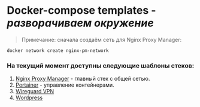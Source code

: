 # Docker-compose templates - *разворачиваем окружение*

> Примечание: сначала создаём сеть для Nginx Proxy Manager:

 ``docker network create nginx-pm-network``

### На текущий момент доступны следующие шаблоны стеков:
1) [Nginx Proxy Manager](https://github.com/twent/docker-compose-templates/tree/main/nginx-pm/) - главный стек с общей сетью.
2) [Portainer](https://github.com/twent/docker-compose-templates/tree/main/portainer) - управление контейнерами.
3) [Wireguard VPN](https://github.com/twent/docker-compose-templates/tree/main/wireguard)
4) [Wordpress](https://github.com/twent/docker-compose-templates/tree/main/wordpress/)
